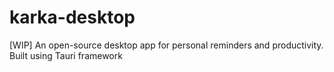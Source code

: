 # karka-desktop
[WIP] An open-source desktop app for personal reminders and productivity. Built using Tauri framework
